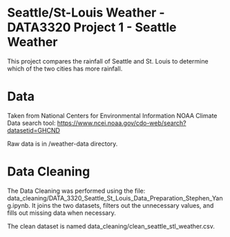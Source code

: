 # Seattle/St-Louis Weather - DATA3320 Project 1 - Seattle Weather
This project compares the rainfall of Seattle and St. Louis to determine which of the two cities has more rainfall.

# Data
Taken from National Centers for Environmental Information
NOAA Climate Data search tool: https://www.ncei.noaa.gov/cdo-web/search?datasetid=GHCND

Raw data is in /weather-data directory.

# Data Cleaning
The Data Cleaning was performed using the file: data_cleaning/DATA_3320_Seattle_St_Louis_Data_Preparation_Stephen_Yang.ipynb.
It joins the two datasets, filters out the unnecessary values, and fills out missing data when necessary.

The clean dataset is named data_cleaning/clean_seattle_stl_weather.csv.
